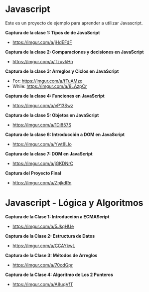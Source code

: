 # Javascript 

Este es un proyecto de ejemplo para aprender a utilizar Javascript.

**Captura de la clase 1: Tipos de  de JavaScript**

* https://imgur.com/a/jHdEFdF 
  
**Captura de la clase 2: Comparaciones y decisiones en JavaScript**

* https://imgur.com/a/TzuvkHn

**Captura de la clase 3: Arreglos y Ciclos en JavaScript**

* For: https://imgur.com/a/fTuAMzq
* While: https://imgur.com/a/8LAzpCr 

**Captura de la clase 4: Funciones en JavaScript**

* https://imgur.com/a/vP13Swz

**Captura de la clase 5: Objetos en JavaScript**

* https://imgur.com/a/1Di857S 

**Captura de la clase 6: Introducción a DOM en JavaScript**

* https://imgur.com/a/Ywt8LIo 

**Captura de la clase 7: DOM en JavaScript**
* https://imgur.com/a/jGKDNrC
  
**Captura del Proyecto Final**
* https://imgur.com/a/ZnjkdRn
  
# Javascript - Lógica y Algoritmos
**Captura de la Clase 1: Introducción a ECMAScript**
* https://imgur.com/a/5JkqHUe 

**Captura de la Clase 2: Estructura de Datos**
* https://imgur.com/a/CCAYkwL

**Captura de la Clase 3: Métodos de Arreglos**
* https://imgur.com/a/70odGpr

**Captura de la Clase 4: Algoritmo de Los 2 Punteros**
* https://imgur.com/a/A8uqVfT